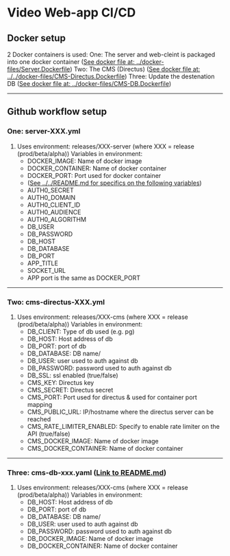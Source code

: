 # Video Web-app CI/CD

## Docker setup
2 Docker containers is used:
One: The server and web-cleint is packaged into one docker container ([See docker file at: ../docker-files/Server.Dockerfile](../docker-files/Server.Dockerfile))
Two: The CMS (Directus) ([See docker file at: ../../docker-files/CMS-Directus.Dockerfile](../docker-files/MS-Directus.Dockerfile))
Three: Update the destenation DB ([See docker file at: ../docker-files/CMS-DB.Dockerfile](../docker-files/CMS-DB.Dockerfile))

---

## Github workflow setup
### One: server-XXX.yml 
1. Uses environment: releases/XXX-server (where XXX = release (prod/beta/alpha))
    Variables in environment:
    * DOCKER_IMAGE: Name of docker image
    * DOCKER_CONTAINER: Name of docker container
    * DOCKER_PORT: Port used for docker container 
    * ([See ../../README.md for specifics on the following variables](../../README.md))
    * AUTH0_SECRET
    * AUTH0_DOMAIN
    * AUTH0_CLIENT_ID
    * AUTH0_AUDIENCE
    * AUTH0_ALGORITHM
    * DB_USER
    * DB_PASSWORD
    * DB_HOST
    * DB_DATABASE
    * DB_PORT
    * APP_TITLE
    * SOCKET_URL
    * APP port is the same as DOCKER_PORT

---

### Two: cms-directus-XXX.yml
1. Uses environment: releases/XXX-cms (where XXX = release (prod/beta/alpha))
    Variables in environment: 
    * DB_CLIENT: Type of db used (e.g. pg)
    * DB_HOST: Host address of db
    * DB_PORT: port of db
    * DB_DATABASE: DB name/
    * DB_USER: user used to auth against db
    * DB_PASSWORD: password used to auth against db
    * DB_SSL: ssl enabled (true/false)
    * CMS_KEY: Directus key
    * CMS_SECRET: Directus secret
    * CMS_PORT: Port used for directus & used for container port mapping
    * CMS_PUBLIC_URL: IP/hostname where the directus server can be reached
    * CMS_RATE_LIMITER_ENABLED: Specify to enable rate limiter on the API (true/false)
    * CMS_DOCKER_IMAGE: Name of docker image
    * CMS_DOCKER_CONTAINER: Name of docker container

---

### Three: cms-db-xxx.yaml ([Link to README.md](../../cms/scripts/README.md))
1. Uses environment: releases/XXX-cms (where XXX = release (prod/beta/alpha))
    Variables in environment:
    * DB_HOST: Host address of db
    * DB_PORT: port of db
    * DB_DATABASE: DB name/
    * DB_USER: user used to auth against db
    * DB_PASSWORD: password used to auth against db
    * DB_DOCKER_IMAGE: Name of docker image
    * DB_DOCKER_CONTAINER: Name of docker container
